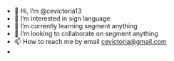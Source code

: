- 👋 Hi, I’m @cevictoria13
- 👀 I’m interested in sign language
- 🌱 I’m currently learning segment anything
- 💞️ I’m looking to collaborate on segment anything
- 📫 How to reach me by email cevictoria@gmail.com
- 

<!---
cevictoria13/cevictoria13 is a ✨ special ✨ repository because its `README.md` (this file) appears on your GitHub profile.
You can click the Preview link to take a look at your changes.
--->
